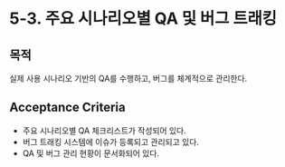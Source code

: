# 5-3. 주요 시나리오별 QA 및 버그 트래킹

## 목적
실제 사용 시나리오 기반의 QA를 수행하고, 버그를 체계적으로 관리한다.

## Acceptance Criteria
- 주요 시나리오별 QA 체크리스트가 작성되어 있다.
- 버그 트래킹 시스템에 이슈가 등록되고 관리되고 있다.
- QA 및 버그 관리 현황이 문서화되어 있다.
